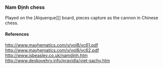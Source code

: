 ### Nam Định chess

Played on the [Alquerque][] board, pieces capture as the cannon in Chinese
chess.

#### References

http://www.mayhematics.com/v/vol8/vc61.pdf
http://www.mayhematics.com/v/vol8/vc62.pdf
http://www.jsbeasley.co.uk/namdinh.htm
http://www.deskovehry.info/pravidla/viet-sachy.htm
